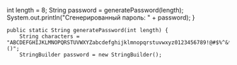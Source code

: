  int length = 8;
        String password = generatePassword(length);
        System.out.println("Сгенерированный пароль: " + password);
    }

    public static String generatePassword(int length) {
        String characters = "ABCDEFGHIJKLMNOPQRSTUVWXYZabcdefghijklmnopqrstuvwxyz0123456789!@#$%^&*()";
        StringBuilder password = new StringBuilder();
